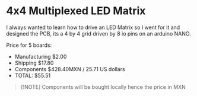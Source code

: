 # 4x4 Multiplexed LED Matrix

I always wanted to learn how to drive an LED Matrix so I went for it and designed the PCB, its a 4 by 4 grid driven by 8 io pins on an arduino NANO.

Price for 5 boards:
- Manufacturing $2.00
- Shipping $17.80
- Components $428.40MXN / 25.71 US dollars
- TOTAL: $55.51
>[!NOTE] Components will be bought locally hence the price in MXN
